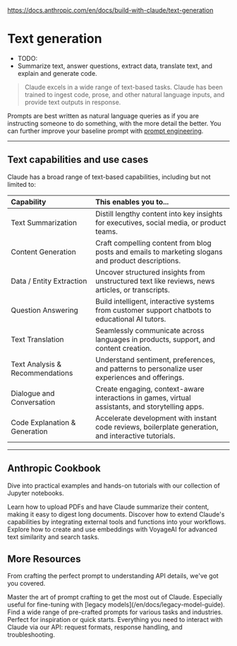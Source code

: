 https://docs.anthropic.com/en/docs/build-with-claude/text-generation

# Text generation

* TODO:
* Summarize text, answer questions, extract data, translate text, and explain and generate code.
> Claude excels in a wide range of text-based tasks. Claude has been trained to ingest code, prose, and other natural language inputs, and provide text outputs in response.

Prompts are best written as natural language queries as if you are instructing someone to do something, with the more detail the better. You can further improve your baseline prompt with [prompt engineering](/en/docs/build-with-claude/prompt-engineering/overview).

***

## Text capabilities and use cases

Claude has a broad range of text-based capabilities, including but not limited to:

| Capability                      | This enables you to...                                                                               |
| :------------------------------ | :--------------------------------------------------------------------------------------------------- |
| Text Summarization              | Distill lengthy content into key insights for executives, social media, or product teams.            |
| Content Generation              | Craft compelling content from blog posts and emails to marketing slogans and product descriptions.   |
| Data / Entity Extraction        | Uncover structured insights from unstructured text like reviews, news articles, or transcripts.      |
| Question Answering              | Build intelligent, interactive systems from customer support chatbots to educational AI tutors.      |
| Text Translation                | Seamlessly communicate across languages in products, support, and content creation.                  |
| Text Analysis & Recommendations | Understand sentiment, preferences, and patterns to personalize user experiences and offerings.       |
| Dialogue and Conversation       | Create engaging, context-aware interactions in games, virtual assistants, and storytelling apps.     |
| Code Explanation & Generation   | Accelerate development with instant code reviews, boilerplate generation, and interactive tutorials. |

***

## Anthropic Cookbook

Dive into practical examples and hands-on tutorials with our collection of Jupyter notebooks.

<CardGroup cols={3}>
  <Card title="PDF Upload & Summarization" icon="file-pdf" href="https://github.com/anthropics/anthropic-cookbook/blob/main/misc/pdf_upload_summarization.ipynb">
    Learn how to upload PDFs and have Claude summarize their content, making it easy to digest long documents.
  </Card>

  <Card title="Tool Use & Function Calling" icon="screwdriver-wrench" href="https://github.com/anthropics/anthropic-cookbook/tree/main/tool_use">
    Discover how to extend Claude's capabilities by integrating external tools and functions into your workflows.
  </Card>

  <Card title="Embeddings with VoyageAI" icon="chart-scatter-3d" href="https://github.com/anthropics/anthropic-cookbook/blob/main/third_party/VoyageAI/how_to_create_embeddings.md">
    Explore how to create and use embeddings with VoyageAI for advanced text similarity and search tasks.
  </Card>
</CardGroup>

## More Resources

From crafting the perfect prompt to understanding API details, we've got you covered.

<CardGroup cols={3}>
  <Card title="Prompt Engineering Guide" icon="pen" href="/en/docs/build-with-claude/prompt-engineering/overview">
    Master the art of prompt crafting to get the most out of Claude. Especially useful for fine-tuning with [legacy models](/en/docs/legacy-model-guide).
  </Card>

  <Card title="Prompt Library" icon="books" href="/en/resources/prompt-library">
    Find a wide range of pre-crafted prompts for various tasks and industries. Perfect for inspiration or quick starts.
  </Card>

  <Card title="API Documentation" icon="code" href="/en/api/overview">
    Everything you need to interact with Claude via our API: request formats, response handling, and troubleshooting.
  </Card>
</CardGroup>
